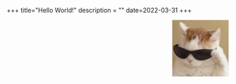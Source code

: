 +++
title="Hello World!"
description = ""
date=2022-03-31
+++


<div dir="rtl">


![cool cat](catcool.png)


</div>
